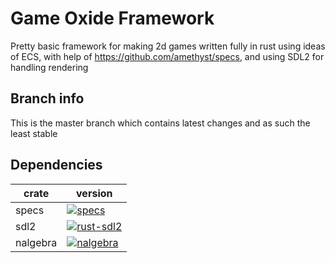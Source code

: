 # Game Oxide Framework
Pretty basic framework for making 2d games written fully in rust using ideas of ECS, with help of https://github.com/amethyst/specs, and using SDL2 for handling rendering
## Branch info
This is the master branch which contains latest changes and as such the least stable
## Dependencies
| crate   | version                                                                                        |
----------|------------------------------------------------------------------------------------------------|
| specs   | [![specs](https://img.shields.io/crates/v/specs.svg)](https://crates.io/crates/specs/)         |
| sdl2    | [![rust-sdl2](https://img.shields.io/crates/v/sdl2.svg)](https://crates.io/crates/sdl2)        |
| nalgebra| [![nalgebra](https://img.shields.io/crates/v/nalgebra.svg)](https://crates.io/crates/nalgebra) |

